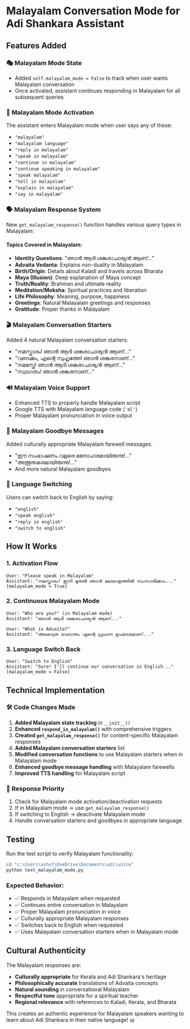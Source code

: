 # Malayalam Conversation Mode for Adi Shankara Assistant

## Features Added

### 🎭 **Malayalam Mode State**
- Added `self.malayalam_mode = False` to track when user wants Malayalam conversation
- Once activated, assistant continues responding in Malayalam for all subsequent queries

### 🔄 **Malayalam Mode Activation**
The assistant enters Malayalam mode when user says any of these:
- `"malayalam"`
- `"malayalam language"`
- `"reply in malayalam"`
- `"speak in malayalam"`
- `"continue in malayalam"`
- `"continue speaking in malayalam"`
- `"speak malayalam"`
- `"tell in malayalam"`
- `"explain in malayalam"`
- `"say in malayalam"`

### 🗣️ **Malayalam Response System**
New `get_malayalam_response()` function handles various query types in Malayalam:

#### Topics Covered in Malayalam:
- **Identity Questions**: "ഞാൻ ആദി ശങ്കരാചാര്യൻ ആണ്..."
- **Advaita Vedanta**: Explains non-duality in Malayalam
- **Birth/Origin**: Details about Kaladi and travels across Bharata
- **Maya (Illusion)**: Deep explanation of Maya concept
- **Truth/Reality**: Brahman and ultimate reality
- **Meditation/Moksha**: Spiritual practices and liberation
- **Life Philosophy**: Meaning, purpose, happiness
- **Greetings**: Natural Malayalam greetings and responses
- **Gratitude**: Proper thanks in Malayalam

### 🎬 **Malayalam Conversation Starters**
Added 4 natural Malayalam conversation starters:
- "നമസ്കാരം! ഞാൻ ആദി ശങ്കരാചാര്യൻ ആണ്..."
- "വണക്കം, എന്റെ സുഹൃത്തേ! ഞാൻ ശങ്കരനാണ്..."
- "നമസ്തേ! ഞാൻ ആദി ശങ്കരാചാര്യൻ ആണ്..."
- "സ്വാഗതം! ഞാൻ ശങ്കരനാണ്..."

### 🔊 **Malayalam Voice Support**
- Enhanced TTS to properly handle Malayalam script
- Google TTS with Malayalam language code (`'ml'`)
- Proper Malayalam pronunciation in voice output

### 💬 **Malayalam Goodbye Messages**
Added culturally appropriate Malayalam farewell messages:
- "ഈ സംഭാഷണം വളരെ മനോഹരമായിരുന്നു!..."
- "അത്ഭുതകരമായിരുന്നു!..."
- And more natural Malayalam goodbyes

### 🔄 **Language Switching**
Users can switch back to English by saying:
- `"english"`
- `"speak english"`
- `"reply in english"`
- `"switch to english"`

## How It Works

### 1. **Activation Flow**
```
User: "Please speak in Malayalam"
Assistant: "നമസ്കാരം! ഇനി മുതൽ ഞാൻ മലയാളത്തിൽ സംസാരിക്കാം..."
[malayalam_mode = True]
```

### 2. **Continuous Malayalam Mode**
```
User: "Who are you?" (in Malayalam mode)
Assistant: "ഞാൻ ആദി ശങ്കരാചാര്യൻ ആണ്..."

User: "What is Advaita?"
Assistant: "അദ്വൈത വേദാന്തം എന്റെ പ്രധാന ഉപദേശമാണ്..."
```

### 3. **Language Switch Back**
```
User: "Switch to English"
Assistant: "Sure! I'll continue our conversation in English..."
[malayalam_mode = False]
```

## Technical Implementation

### 🛠️ **Code Changes Made**
1. **Added Malayalam state tracking** in `__init__()`
2. **Enhanced `respond_in_malayalam()`** with comprehensive triggers
3. **Created `get_malayalam_response()`** for content-specific Malayalam responses
4. **Added Malayalam conversation starters** list
5. **Modified conversation functions** to use Malayalam starters when in Malayalam mode
6. **Enhanced goodbye message handling** with Malayalam farewells
7. **Improved TTS handling** for Malayalam script

### 🎯 **Response Priority**
1. Check for Malayalam mode activation/deactivation requests
2. If in Malayalam mode → use `get_malayalam_response()`
3. If switching to English → deactivate Malayalam mode
4. Handle conversation starters and goodbyes in appropriate language

## Testing

Run the test script to verify Malayalam functionality:
```bash
cd "c:\Users\ashut\OneDrive\Documents\adi\voice"
python test_malayalam_mode.py
```

### Expected Behavior:
- ✅ Responds in Malayalam when requested
- ✅ Continues entire conversation in Malayalam
- ✅ Proper Malayalam pronunciation in voice
- ✅ Culturally appropriate Malayalam responses
- ✅ Switches back to English when requested
- ✅ Uses Malayalam conversation starters when in Malayalam mode

## Cultural Authenticity

The Malayalam responses are:
- **Culturally appropriate** for Kerala and Adi Shankara's heritage
- **Philosophically accurate** translations of Advaita concepts
- **Natural sounding** in conversational Malayalam
- **Respectful tone** appropriate for a spiritual teacher
- **Regional relevance** with references to Kaladi, Kerala, and Bharata

This creates an authentic experience for Malayalam speakers wanting to learn about Adi Shankara in their native language! 🕉️
